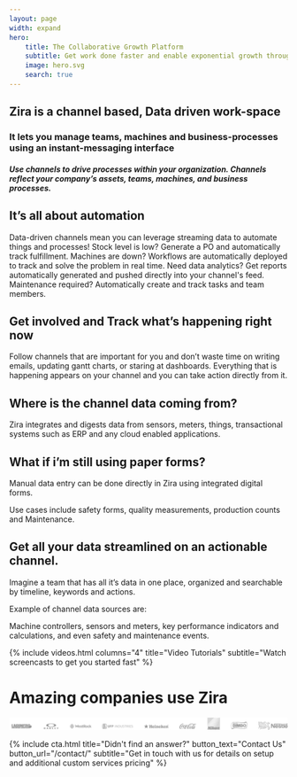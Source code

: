 ```yaml
---
layout: page
width: expand
hero:
    title: The Collaborative Growth Platform
    subtitle: Get work done faster and enable exponential growth through automation
    image: hero.svg
    search: true
---
```

<div class="uk-container uk-container-medium">
    <div class="uk-text-center">
        <article class="uk-article .uk-text-emphasis">
            <h1>Zira is a channel based, Data driven work-space</h1>
            <h3>It lets you manage teams, machines and business-processes using an instant-messaging interface</h3>
        </article>
        <h5>Use channels to drive processes within your organization. Channels reflect your company’s assets, teams,
            machines, and business processes.</h5>
    </div>
</div>
<div class="uk-container uk-container-medium uk-margin-large">
    <div class="uk-text-center">
        <article class="uk-article .uk-text-emphasis">
            <h1>It’s all about automation</h1>
            <p>
                Data-driven channels mean you can leverage streaming data to automate things and processes!
                Stock level is low? Generate a PO and automatically track fulfillment.
                Machines are down? Workflows are automatically deployed to track and solve the problem in real time.
                Need data analytics? Get reports automatically generated and pushed directly into your channel's feed.
                Maintenance required? Automatically create and track tasks and team members.
            </p>
        </article>
    </div>
</div>
<div class="uk-container uk-container-medium">
    <div class="uk-text-center">
        <article class="uk-article .uk-text-emphasis">
            <h1>Get involved and Track what’s happening right now</h1>
            <p>
                Follow channels that are important for you and don’t waste time on writing emails, updating gantt
                charts, or staring at dashboards.
                Everything that is happening appears on your channel and you can take action directly from it.
            </p>
        </article>
    </div>
</div>
<div class="uk-container uk-container-medium uk-margin-large">
    <div class="uk-text-center">
        <article class="uk-article .uk-text-emphasis">
            <h1>Where is the channel data coming from?</h1>
            <p>
                Zira integrates and digests data from sensors, meters, things, transactional systems such as ERP and any
                cloud enabled applications.
            </p>
        </article>
    </div>
</div>
<div class="uk-container uk-container-medium uk-margin-large">
    <div class="uk-text-center">
        <article class="uk-article .uk-text-emphasis">
            <h1>What if i’m still using paper forms?</h1>
            <p>Manual data entry can be done directly in Zira using integrated digital forms.</p>
            <p>Use cases include safety forms, quality measurements, production counts and Maintenance.</p>
        </article>
    </div>
</div>
<div class="uk-container uk-container-medium uk-margin-large">
    <div class="uk-text-center">
        <article class="uk-article .uk-text-emphasis">
            <h1>Get all your data streamlined on an actionable channel.</h1>
            <p>Imagine a team that has all it’s data in one place, organized and searchable by timeline, keywords and
                actions.</p>
            <p>Example of channel data sources are:</p>
            <p>Machine controllers, sensors and meters, key performance indicators and calculations, and even safety and
                maintenance events.</p>
        </article>
    </div>
</div>
{% include videos.html columns="4" title="Video Tutorials" subtitle="Watch screencasts to get you started fast" %}
<h1 class="uk margin-large uk-text-center">Amazing companies use Zira</h1>
<img class="uk-padding" src="/uploads/marqee.png" />

{% include cta.html title="Didn't find an answer?" button_text="Contact Us" button_url="/contact/" subtitle="Get in
touch with us for details on setup and additional custom services pricing" %}